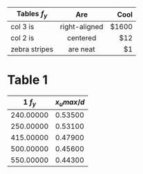 | Tables $f_y$ | Are | Cool  |
| --- |:---:| ---:|
| col 3 is | right-aligned | $1600 |
| col 2 is      | centered      |   $12 |
| zebra stripes | are neat      |    $1 |






# Table 1


| 1 $f_y$ | $x_umax/d$ |
| --- | --- |
|   240.00000 |    0.53500 |
|  250.00000  |   0.53100 |
|   415.00000   |  0.47900 |
|   500.00000    | 0.45600 |
|   550.00000     | 0.44300 |
